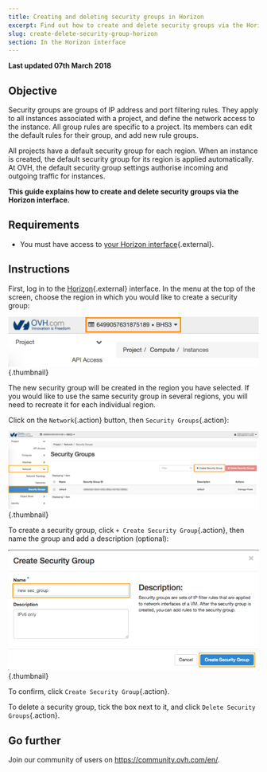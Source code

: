 ```yaml
---
title: Creating and deleting security groups in Horizon
excerpt: Find out how to create and delete security groups via the Horizon interface
slug: create-delete-security-group-horizon
section: In the Horizon interface
---
```


**Last updated 07th March 2018**


## Objective

Security groups are groups of IP address and port filtering rules. They apply to all instances associated with a project, and define the network access to the instance. All group rules are specific to a project. Its members can edit the default rules for their group, and add new rule groups.

All projects have a default security group for each region. When an instance is created, the default security group for its region is applied automatically. At OVH, the default security group settings authorise incoming and outgoing traffic for instances.

**This guide explains how to create and delete security groups via the Horizon interface.**

## Requirements

- You must have access to [your Horizon interface](https://docs.ovh.com/gb/en/public-cloud/configure_user_access_to_horizon/){.external}.


## Instructions

First, log in to the [Horizon](https://horizon.cloud.ovh.net/){.external} interface. In the menu at the top of the screen, choose the region in which you would like to create a security group:

![Choose region](images/1_H_sec_groups_region_choosing.png){.thumbnail}

The new security group will be created in the region you have selected. If you would like to use the same security group in several regions, you will need to recreate it for each individual region.

Click on the `Network`{.action} button, then `Security Groups`{.action}:

![Security groups](images/2_H_crete_sec_group.png){.thumbnail}

To create a security group, click `+ Create Security Group`{.action}, then name the group and add a description (optional):

![Creating security groups](images/3_H_new_sec_gr_name.png){.thumbnail}

To confirm, click `Create Security Group`{.action}.

To delete a security group, tick the box next to it, and click `Delete Security Groups`{.action}.


## Go further

Join our community of users on <https://community.ovh.com/en/>.
